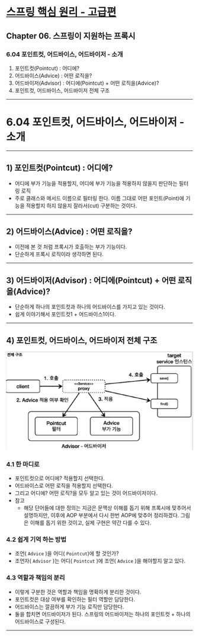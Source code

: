 # <a href = "../README.md" target="_blank">스프링 핵심 원리 - 고급편</a>
## Chapter 06. 스프링이 지원하는 프록시
### 6.04 포인트컷, 어드바이스, 어드바이저 - 소개
1) 포인트컷(Pointcut) : 어디에?
2) 어드바이스(Advice) : 어떤 로직을?
3) 어드바이저(Advisor) : 어디에(Pointcut) + 어떤 로직을(Advice)?
4) 포인트컷, 어드바이스, 어드바이저 전체 구조

---

# 6.04 포인트컷, 어드바이스, 어드바이저 - 소개

---

## 1) 포인트컷(Pointcut) : 어디에?
- 어디에 부가 기능을 적용할지, 어디에 부가 기능을 적용하지 않을지 판단하는 필터링 로직
- 주로 클래스와 메서드 이름으로 필터링 한다. 이름 그대로 어떤 포인트(Point)에 기능을
적용할지 하지 않을지 잘라서(cut) 구분하는 것이다.

---

## 2) 어드바이스(Advice) : 어떤 로직을?
- 이전에 본 것 처럼 프록시가 호출하는 부가 기능이다.
- 단순하게 프록시 로직이라 생각하면 된다.

---

## 3) 어드바이저(Advisor) : 어디에(Pointcut) + 어떤 로직을(Advice)?
- 단순하게 하나의 포인트컷과 하나의 어드바이스를 가지고 있는 것이다.
- 쉽게 이야기해서 포인트컷1 + 어드바이스1이다.

---

## 4) 포인트컷, 어드바이스, 어드바이저 전체 구조
![pointcut_advice_advisor](img/pointcut_advice_advisor.png)

### 4.1 한 마디로
- 포인트컷으로 어디에? 적용할지 선택한다.
- 어드바이스로 어떤 로직을 적용할지 선택한다.
- 그리고 어디에? 어떤 로직?을 모두 알고 있는 것이 어드바이저이다.
- 참고
  - 해당 단어들에 대한 정의는 지금은 문맥상 이해를 돕기 위해 프록시에 맞추어서 설명하지만, 이후에 AOP
  부분에서 다시 한번 AOP에 맞추어 정리하겠다. 그림은 이해를 돕기 위한 것이고, 실제 구현은 약간 다를 수
  있다.

### 4.2 쉽게 기억 하는 방법
- 조언( `Advice` )을 어디( `Pointcut`)에 할 것인가?
- 조언자( `Advisor` )는 어디( `Pointcut` )에 조언( `Advice` )을 해야할지 알고 있다.

### 4.3 역할과 책임의 분리
- 이렇게 구분한 것은 역할과 책임을 명확하게 분리한 것이다.
- 포인트컷은 대상 여부를 확인하는 필터 역할만 담당한다.
- 어드바이스는 깔끔하게 부가 기능 로직만 담당한다.
- 둘을 합치면 어드바이저가 된다. 스프링의 어드바이저는 하나의 포인트컷 + 하나의 어드바이스로 구성된다.

---
